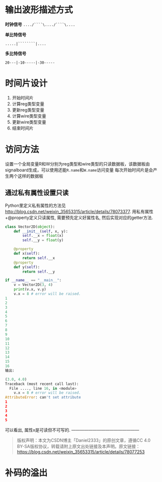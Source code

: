 # 输出波形描述方式

**时钟信号**
`..../````\..../````\....`

**单比特信号**

`.....|````````|....`

**多比特信号**

`20---|-10-----|-30-----`

# 时间片设计

1. 开始时间片
2. 计算reg类型变量
3. 更新reg类型变量
4. 计算wire类型变量
5. 更新wire类型变量
6. 结束时间片

# 访问方法

设置一个全局变量R和W分别为reg类型和wire类型的只读数据板，该数据板由signalboard生成，可以使用还能`R.name`和`W.name`访问变量
每次开始时间片是会产生两个这样的数据板

## 通过私有属性设置只读
Python里定义私有属性的方法见 http://blog.csdn.net/weixin_35653315/article/details/78073377.
用私有属性+@property定义只读属性, 需要预先定义好属性名, 然后实现对应的getter方法.
```python
class Vector2D(object):
    def __init__(self, x, y):
        self.__x = float(x)
        self.__y = float(y)

    @property
    def x(self):
        return self.__x
    @property
    def y(self):
        return self.__y

if __name__ == "__main__":
    v = Vector2D(3, 4)
    print(v.x, v.y)
    v.x = 8 # error will be raised.
1
2
3
4
5
6
7
8
9
10
11
12
13
14
15
16
输出:

(3.0, 4.0)
Traceback (most recent call last):
  File ...., line 16, in <module>
    v.x = 8 # error will be raised.
AttributeError: can't set attribute
1
2
3
4
5
```
可以看出, 属性x是可读但不可写的.
————————————————
> 版权声明：本文为CSDN博主「Daniel2333」的原创文章，遵循CC 4.0 BY-SA版权协议，转载请附上原文出处链接及本声明。原文链接：https://blog.csdn.net/weixin_35653315/article/details/78077253

# 补码的溢出

